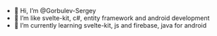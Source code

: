 - 👋 Hi, I’m @Gorbulev-Sergey
- 👀 I’m like svelte-kit, c#, entity framework and android development
- 🌱 I’m currently learning svelte-kit, js and firebase, java for android

<!---
Gorbulev-Sergey/Gorbulev-Sergey is a ✨ special ✨ repository because its `README.md` (this file) appears on your GitHub profile.
You can click the Preview link to take a look at your changes.
--->
